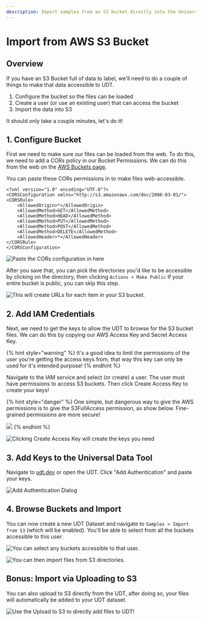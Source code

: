 ```yaml
---
description: Import samples from an S3 bucket directly into the Universal Data Tool!
---
```


# Import from AWS S3 Bucket

## Overview

If you have an S3 Bucket full of data to label, we'll need to do a couple of things to make that data accessible to UDT.

1. Configure the bucket so the files can be loaded
2. Create a user \(or use an existing user\) that can access the bucket
3. Import the data into S3

It should only take a couple minutes, let's do it!

## 1. Configure Bucket

First we need to make sure our files can be loaded from the web. To do this, we need to add a CORs policy in our Bucket Permissions. We can do this from the web on the [AWS Buckets page](https://s3.console.aws.amazon.com/s3/buckets/).

You can paste these CORs permissions in to make files web-accessible.

```text
<?xml version="1.0" encoding="UTF-8"?>
<CORSConfiguration xmlns="http://s3.amazonaws.com/doc/2006-03-01/">
<CORSRule>
    <AllowedOrigin>*</AllowedOrigin>
    <AllowedMethod>GET</AllowedMethod>
    <AllowedMethod>HEAD</AllowedMethod>
    <AllowedMethod>PUT</AllowedMethod>
    <AllowedMethod>POST</AllowedMethod>
    <AllowedMethod>DELETE</AllowedMethod>
    <AllowedHeader>*</AllowedHeader>
</CORSRule>
</CORSConfiguration>
```

![Paste the CORs configuration in here](../.gitbook/assets/image%20%2837%29.png)

After you save that, you can pick the directories you'd like to be accessible by clicking on the directory, then clicking `Actions > Make Public` If your entire bucket is public, you can skip this step.

![This will create URLs for each item in your S3 bucket.](../.gitbook/assets/image%20%2830%29.png)

## 2. Add IAM Credentials

Next, we need to get the keys to allow the UDT to browse for the S3 bucket files. We can do this by copying our AWS Access Key and Secret Access Key.

{% hint style="warning" %}
It's a good idea to limit the permissions of the user you're getting the access keys from, that way this key can only be used for it's intended purpose!
{% endhint %}

Navigate to the IAM service and select \(or create\) a user. The user must have permissions to access S3 buckets. Then click Create Access Key to create your keys!

{% hint style="danger" %}
One simple, but dangerous way to give the AWS permissions is to give the S3FullAccess permission, as show below. Fine-grained permissions are more secure!

![](../.gitbook/assets/image%20%2845%29.png)
{% endhint %}

![Clicking Create Access Key will create the keys you need](../.gitbook/assets/image%20%2834%29.png)

## 3. Add Keys to the Universal Data Tool

Navigate to [udt.dev](https://udt.dev) or open the UDT. Click "Add Authentication" and paste your keys. 

![Add Authentication Dialog](../.gitbook/assets/image%20%2838%29.png)



## 4. Browse Buckets and Import

You can now create a new UDT Dataset and navigate to `Samples > Import from S3` \(which will be enabled\). You'll be able to select from all the buckets accessible to this user.

![You can select any buckets accessible to that user.](../.gitbook/assets/image%20%2843%29.png)

![You can then import files from S3 directories.](../.gitbook/assets/image%20%2828%29.png)

## Bonus: Import via Uploading to S3

You can also upload to S3 directly from the UDT, after doing so, your files will automatically be added to your UDT dataset.

![Use the Upload to S3 to directly add files to UDT!](../.gitbook/assets/image%20%2847%29.png)







